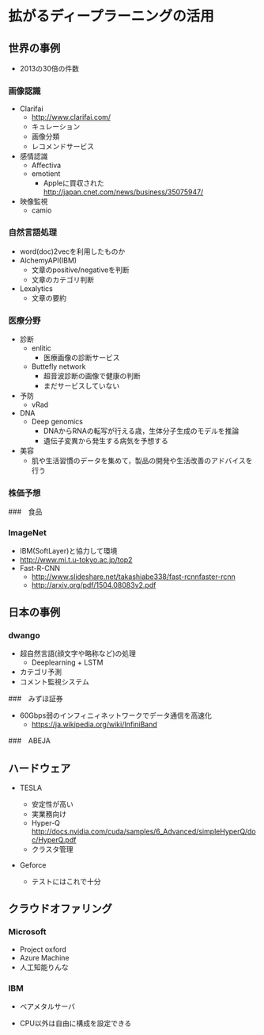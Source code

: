 # 拡がるディープラーニングの活用

## 世界の事例

* 2013の30倍の件数

### 画像認識

* Clarifai
  * http://www.clarifai.com/
  * キュレーション
  * 画像分類
  * レコメンドサービス
* 感情認識
  * Affectiva
  * emotient
    * Appleに買収された http://japan.cnet.com/news/business/35075947/
* 映像監視
  * camio

### 自然言語処理

* word(doc)2vecを利用したものか
* AlchemyAPI(IBM)
  * 文章のpositive/negativeを判断
  * 文章のカテゴリ判断
* Lexalytics
  * 文章の要約

### 医療分野

* 診断
  + enlitic
    * 医療画像の診断サービス
  * Buttefly network
    * 超音波診断の画像で健康の判断
    * まだサービスしていない
* 予防
  * vRad
* DNA
  * Deep genomics
    * DNAからRNAの転写が行える歳，生体分子生成のモデルを推論
    * 遺伝子変異から発生する病気を予想する
* 美容
  * 肌や生活習慣のデータを集めて，製品の開発や生活改善のアドバイスを行う

### 株価予想

###　食品

### ImageNet

* IBM(SoftLayer)と協力して環境
* http://www.mi.t.u-tokyo.ac.jp/top2
* Fast-R-CNN
  * http://www.slideshare.net/takashiabe338/fast-rcnnfaster-rcnn
  * http://arxiv.org/pdf/1504.08083v2.pdf

## 日本の事例

### dwango

* 超自然言語(顔文字や略称など)の処理
  * Deeplearning + LSTM
* カテゴリ予測
* コメント監視システム

###　みずほ証券

* 60Gbps弱のインフィニィネットワークでデータ通信を高速化
  * https://ja.wikipedia.org/wiki/InfiniBand

###　ABEJA

## ハードウェア

* TESLA
  * 安定性が高い
  * 実業務向け
  * Hyper-Q http://docs.nvidia.com/cuda/samples/6_Advanced/simpleHyperQ/doc/HyperQ.pdf
  * クラスタ管理

* Geforce
  * テストにはこれで十分

## クラウドオファリング

### Microsoft

* Project oxford
* Azure Machine
* 人工知能りんな

### IBM

+ ベアメタルサーバ
* CPU以外は自由に構成を設定できる
